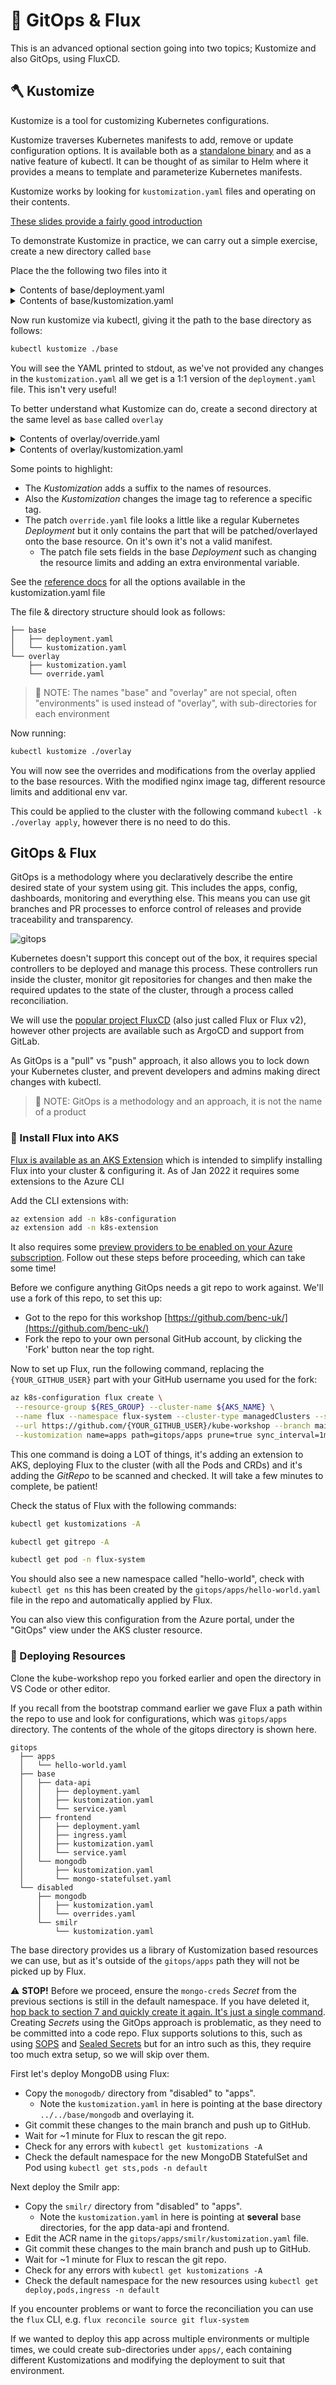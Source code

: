 # 🧬 GitOps & Flux

This is an advanced optional section going into two topics; Kustomize and also GitOps, using FluxCD.

## 🪓 Kustomize

Kustomize is a tool for customizing Kubernetes configurations.

Kustomize traverses Kubernetes manifests to add, remove or update configuration options. It is available both as a [standalone binary](https://kubectl.docs.kubernetes.io/installation/kustomize/) and as a native feature of kubectl. It can be thought of as similar to Helm where it provides a means to template and parameterize Kubernetes manifests.

Kustomize works by looking for `kustomization.yaml` files and operating on their contents.

[These slides provide a fairly good introduction](https://speakerdeck.com/spesnova/introduction-to-kustomize)

To demonstrate Kustomize in practice, we can carry out a simple exercise, create a new directory called `base`

Place the the following two files into it

<details markdown="1">
<summary>Contents of base/deployment.yaml</summary>

```yaml
apiVersion: apps/v1
kind: Deployment
metadata:
  name: webserver
spec:
  selector:
    matchLabels:
      app: webserver
  template:
    metadata:
      labels:
        app: webserver
    spec:
      containers:
        - name: webserver
          image: nginx
          resources:
            limits:
              memory: "128Mi"
              cpu: "500m"
          ports:
            - containerPort: 80
```

</details>

<details markdown="1">
<summary>Contents of base/kustomization.yaml</summary>

```yaml
apiVersion: kustomize.config.k8s.io/v1beta1
kind: Kustomization
resources:
  - deployment.yaml
```

</details>

Now run kustomize via kubectl, giving it the path to the base directory as follows:

```bash
kubectl kustomize ./base
```

You will see the YAML printed to stdout, as we've not provided any changes in the `kustomization.yaml` all we get is a 1:1 version of the `deployment.yaml` file. This isn't very useful!

To better understand what Kustomize can do, create a second directory at the same level as `base` called `overlay`

<details markdown="1">
<summary>Contents of overlay/override.yaml</summary>

```yaml
apiVersion: apps/v1
kind: Deployment
metadata:
  name: webserver

spec:
  template:
    spec:
      containers:
        - name: webserver
          resources:
            limits:
              cpu: 330m
          env:
            - name: SOME_ENV_VAR
              value: Hello!
```

</details>

<details markdown="1">
<summary>Contents of overlay/kustomization.yaml</summary>

```yaml
apiVersion: kustomize.config.k8s.io/v1beta1
kind: Kustomization

# Reference to a base kustomization directory
resources:
  - ../base

# You can add suffixes and prefixes
nameSuffix: -dev

# Modify the image name or tags
images:
  - name: nginx
    newTag: 1.21-alpine

# Apply patches to override and set other values
patches:
  - ./override.yaml
```

</details>

Some points to highlight:

- The _Kustomization_ adds a suffix to the names of resources.
- Also the _Kustomization_ changes the image tag to reference a specific tag.
- The patch `override.yaml` file looks a little like a regular Kubernetes _Deployment_ but it only contains the part that will be patched/overlayed onto the base resource. On it's own it's not a valid manifest.
  - The patch file sets fields in the base _Deployment_ such as changing the resource limits and adding an extra environmental variable.

See the [reference docs](https://kubectl.docs.kubernetes.io/references/kustomize/kustomization/) for all the options available in the kustomization.yaml file

The file & directory structure should look as follows:

```text
├── base
│   ├── deployment.yaml
│   └── kustomization.yaml
└── overlay
    ├── kustomization.yaml
    └── override.yaml
```

> 📝 NOTE: The names "base" and "overlay" are not special, often "environments" is used instead of "overlay", with sub-directories for each environment

Now running:

```bash
kubectl kustomize ./overlay
```

You will now see the overrides and modifications from the overlay applied to the base resources. With the modified nginx image tag, different resource limits and additional env var.

This could be applied to the cluster with the following command `kubectl -k ./overlay apply`, however there is no need to do this.

## GitOps & Flux

GitOps is a methodology where you declaratively describe the entire desired state of your system using git. This includes the apps, config, dashboards, monitoring and everything else. This means you can use git branches and PR processes to enforce control of releases and provide traceability and transparency.

![gitops](./gitops.png)

Kubernetes doesn't support this concept out of the box, it requires special controllers to be deployed and manage this process. These controllers run inside the cluster, monitor git repositories for changes and then make the required updates to the state of the cluster, through a process called reconciliation.

We will use the [popular project FluxCD](https://fluxcd.io/) (also just called Flux or Flux v2), however other projects are available such as ArgoCD and support from GitLab.

As GitOps is a "pull" vs "push" approach, it also allows you to lock down your Kubernetes cluster, and prevent developers and admins making direct changes with kubectl.

> 📝 NOTE: GitOps is a methodology and an approach, it is not the name of a product

### 💽 Install Flux into AKS

[Flux is available as an AKS Extension](https://docs.microsoft.com/en-us/azure/azure-arc/kubernetes/tutorial-use-gitops-flux2) which is intended to simplify installing Flux into your cluster & configuring it. As of Jan 2022 it requires some extensions to the Azure CLI

Add the CLI extensions with:

```bash
az extension add -n k8s-configuration
az extension add -n k8s-extension
```

It also requires some [preview providers to be enabled on your Azure subscription](https://docs.microsoft.com/en-us/azure/azure-arc/kubernetes/tutorial-use-gitops-flux2#for-azure-kubernetes-service-clusters). Follow out these steps before proceeding, which can take some time!

Before we configure anything GitOps needs a git repo to work against. We'll use a fork of this repo, to set this up:

- Got to the repo for this workshop [https://github.com/benc-uk/](https://github.com/benc-uk/)
- Fork the repo to your own personal GitHub account, by clicking the 'Fork' button near the top right.

Now to set up Flux, run the following command, replacing the `{YOUR_GITHUB_USER}` part with your GitHub username you used for the fork:

```bash
az k8s-configuration flux create \
 --resource-group ${RES_GROUP} --cluster-name ${AKS_NAME} \
 --name flux --namespace flux-system --cluster-type managedClusters --scope cluster \
 --url https://github.com/{YOUR_GITHUB_USER}/kube-workshop --branch main --interval 1m \
 --kustomization name=apps path=gitops/apps prune=true sync_interval=1m
```

This one command is doing a LOT of things, it's adding an extension to AKS, deploying Flux to the cluster (with all the Pods and CRDs) and it's adding the _GitRepo_ to be scanned and checked. It will take a few minutes to complete, be patient!

Check the status of Flux with the following commands:

```bash
kubectl get kustomizations -A

kubectl get gitrepo -A

kubectl get pod -n flux-system
```

You should also see a new namespace called "hello-world", check with `kubectl get ns` this has been created by the `gitops/apps/hello-world.yaml` file in the repo and automatically applied by Flux.

You can also view this configuration from the Azure portal, under the "GitOps" view under the AKS cluster resource.

### 🚀 Deploying Resources

Clone the kube-workshop repo you forked earlier and open the directory in VS Code or other editor.

If you recall from the bootstrap command earlier we gave Flux a path within the repo to use and look for configurations, which was `gitops/apps` directory. The contents of the whole of the gitops directory is shown here.

```text
gitops
  ├── apps
  │   └── hello-world.yaml
  ├── base
  │   ├── data-api
  │   │   ├── deployment.yaml
  │   │   ├── kustomization.yaml
  │   │   └── service.yaml
  │   ├── frontend
  │   │   ├── deployment.yaml
  │   │   ├── ingress.yaml
  │   │   ├── kustomization.yaml
  │   │   └── service.yaml
  │   └── mongodb
  │       ├── kustomization.yaml
  │       └── mongo-statefulset.yaml
  └── disabled
      ├── mongodb
      │   ├── kustomization.yaml
      │   └── overrides.yaml
      └── smilr
          └── kustomization.yaml
```

The base directory provides us a library of Kustomization based resources we can use, but as it's outside of the `gitops/apps` path they will not be picked up by Flux.

⚠️ **STOP!** Before we proceed, ensure the `mongo-creds` _Secret_ from the previous sections is still in the default namespace. If you have deleted it, [hop back to section 7 and quickly create it again. It's just a single command](../07-improvements/readme.md). Creating _Secrets_ using the GitOps approach is problematic, as they need to be committed into a code repo. Flux supports solutions to this, such as using [SOPS](https://fluxcd.io/docs/guides/mozilla-sops/) and [Sealed Secrets](https://fluxcd.io/docs/guides/sealed-secrets/) but for an intro such as this, they require too much extra setup, so we will skip over them.

First let's deploy MongoDB using Flux:

- Copy the `monogodb/` directory from "disabled" to "apps".
  - Note the `kustomization.yaml` in here is pointing at the base directory `../../base/mongodb` and overlaying it.
- Git commit these changes to the main branch and push up to GitHub.
- Wait for ~1 minute for Flux to rescan the git repo.
- Check for any errors with `kubectl get kustomizations -A`
- Check the default namespace for the new MongoDB StatefulSet and Pod using `kubectl get sts,pods -n default`

Next deploy the Smilr app:

- Copy the `smilr/` directory from "disabled" to "apps".
  - Note the `kustomization.yaml` in here is pointing at **several** base directories, for the app data-api and frontend.
- Edit the ACR name in the `gitops/apps/smilr/kustomization.yaml` file.
- Git commit these changes to the main branch and push up to GitHub.
- Wait for ~1 minute for Flux to rescan the git repo.
- Check for any errors with `kubectl get kustomizations -A`
- Check the default namespace for the new resources using `kubectl get deploy,pods,ingress -n default`

If you encounter problems or want to force the reconciliation you can use the `flux` CLI, e.g. `flux reconcile source git flux-system`

If we wanted to deploy this app across multiple environments or multiple times, we could create sub-directories under `apps/`, each containing different Kustomizations and modifying the deployment to suit that environment.
